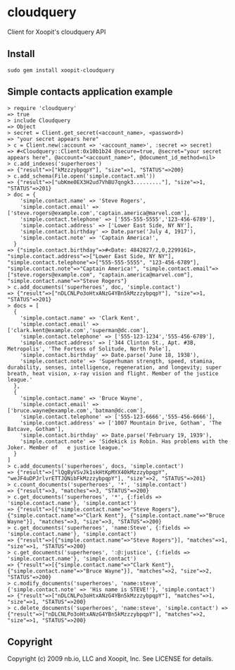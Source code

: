cloudquery
==========

Client for Xoopit's cloudquery API

Install
-------

    sudo gem install xoopit-cloudquery
    

Simple contacts application example
-----------------------------------

    > require 'cloudquery'
    => true
    > include Cloudquery
    => Object
    > secret = Client.get_secret(<account_name>, <password>)
    => "your secret appears here"
    > c = Client.new(:account => '<account_name>', :secret => secret)
    => #<Cloudquery::Client:0x10b1b24 @secure=true, @secret="your secret appears here", @account="<account_name>", @document_id_method=nil>
    > c.add_indexes('superheroes')
    => {"result"=>["kMzzzybpqpY"], "size"=>1, "STATUS"=>200}
    > c.add_schema(File.open('simple.contact.xml'))
    => {"result"=>["ubKme0EX3H2ud7VhBU7qngk3........."], "size"=>1, "STATUS"=>201}
    > doc = {
        'simple.contact.name' => 'Steve Rogers',
        'simple.contact.email' => ['steve.rogers@example.com','captain.america@marvel.com'],
        'simple.contact.telephone' => ['555-555-5555','123-456-6789'],
        'simple.contact.address' => ['Lower East Side, NY NY'],
        'simple.contact.birthday' => Date.parse('July 4, 1917'),
        'simple.contact.note' => 'Captain America!',
      }
    => {"simple.contact.birthday"=>#<Date: 4842827/2,0,2299161>, "simple.contact.address"=>["Lower East Side, NY NY"], "simple.contact.telephone"=>["555-555-5555", "123-456-6789"], "simple.contact.note"=>"Captain America!", "simple.contact.email"=>["steve.rogers@example.com", "captain.america@marvel.com"], "simple.contact.name"=>"Steve Rogers"}
    > c.add_documents('superheroes', doc, 'simple.contact')
    => {"result"=>["nDLCNLPo3oHtxANzG4YBn5kMzzzybpqpY"], "size"=>1, "STATUS"=>201}
    > docs = [
      {
        'simple.contact.name' => 'Clark Kent',
        'simple.contact.email' => ['clark.kent@example.com','superman@dc.com'], 
        'simple.contact.telephone' => ['555-123-1234','555-456-6789'],
        'simple.contact.address' => ['344 Clinton St., Apt. #3B, Metropolis', 'The Fortess of Solitude, North Pole'],
        'simple.contact.birthday' => Date.parse('June 18, 1938'),
        'simple.contact.note' => 'Superhuman strength, speed, stamina, durability, senses, intelligence, regeneration, and longevity; super breath, heat vision, x-ray vision and flight. Member of the justice league.'
      },
      {
        'simple.contact.name' => 'Bruce Wayne',
        'simple.contact.email' => ['bruce.wayne@example.com','batman@dc.com'],
        'simple.contact.telephone' => ['555-123-6666','555-456-6666'],
        'simple.contact.address' => ['1007 Mountain Drive, Gotham', 'The Batcave, Gotham'],
        'simple.contact.birthday' => Date.parse('February 19, 1939'),
        'simple.contact.note' => 'Sidekick is Robin. Has problems with the Joker. Member of   e justice league.'
      }
    ]
    > c.add_documents('superheroes', docs, 'simple.contact')
    => {"result"=>["lQgByVSvJk1skHtKpMYX40kMzzzybpqpY", "weJF4uDPJrlvrETTJQNibFkMzzzybpqpY"], "size"=>2, "STATUS"=>201}
    > c.count_documents('superheroes', '*', 'simple.contact')
    => {"result"=>3, "matches"=>3, "STATUS"=>200}
    > c.get_documents('superheroes', '*', {:fields => 'simple.contact.name'}, 'simple.contact')
    => {"result"=>[{"simple.contact.name"=>"Steve Rogers"}, {"simple.contact.name"=>"Clark Kent"}, {"simple.contact.name"=>"Bruce Wayne"}], "matches"=>3, "size"=>3, "STATUS"=>200}
    > c.get_documents('superheroes', 'name:Steve', {:fields => 'simple.contact.name'}, 'simple.contact')
    => {"result"=>[{"simple.contact.name"=>"Steve Rogers"}], "matches"=>1, "size"=>1, "STATUS"=>200}
    > c.get_documents('superheroes', ':@:justice', {:fields => 'simple.contact.name'}, 'simple.contact')
    => {"result"=>[{"simple.contact.name"=>"Clark Kent"}, {"simple.contact.name"=>"Bruce Wayne"}], "matches"=>2, "size"=>2, "STATUS"=>200}
    > c.modify_documents('superheroes', 'name:steve', {'simple.contact.note' => 'His name is STEVE!'}, 'simple.contact')
    => {"result"=>["nDLCNLPo3oHtxANzG4YBn5kMzzzybpqpY"], "matches"=>1, "size"=>1, "STATUS"=>200}
    > c.delete_documents('superheroes', 'name:steve', 'simple.contact') => {"result"=>["nDLCNLPo3oHtxANzG4YBn5kMzzzybpqpY"], "matches"=>2, "size"=>1, "STATUS"=>200}


Copyright
---------

Copyright (c) 2009 nb.io, LLC and Xoopit, Inc. See LICENSE for details.
